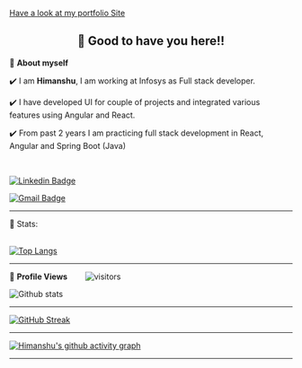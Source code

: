<!-- README FILE CODE -->
[Have a look at my portfolio Site](https://hsahu615.github.io/My-Portfolio/)

<!-- WAKING HAND WITH GOOD TO HAVE YOU TEXT-->
<h2 align=center>👋 Good to have you here!!</h2>


<!--ABOUT ME CODE-->
🌱 **About myself**<br>

✔️ I am **Himanshu**,  I am working at Infosys as Full stack developer. <br>

✔️ I have developed UI for couple of projects and integrated various features using Angular and React. <br>

✔️ From past 2 years I am practicing full stack development in React, Angular and Spring Boot (Java)<br>

<br>



<!-- SOCAIL MEDIA HANDLES -->
[![Linkedin Badge](https://img.shields.io/badge/-HimanshuSahu-blue?style=flat-square&logo=Linkedin&logoColor=white&link=https://www.linkedin.com/in/sahu-himanshu/)](https://www.linkedin.com/in/sahu-himanshu/)

[![Gmail Badge](https://img.shields.io/badge/-hsahu615@gmail.com-c14438?style=flat-square&logo=Gmail&logoColor=white&link=mailto:hsahu615@gmail.com)](mailto:hsahu615@gmail.com)

---

<!-- STATISTICS ABOUT PROFILE -->

 📶 Stats:<br><br>
 
 
<!--  TOP LANGUAGES STATISTICS -->
 [![Top Langs](https://github-readme-stats.vercel.app/api/top-langs/?username=hsahu615&theme=dark&layout=compact&align=right&width=40%)](https://github.com/anuraghazra/github-readme-stats)
 
 ---
 
<!--  PROFILES VIEWS -->
🌱 **Profile Views**&nbsp;&nbsp;&nbsp;&nbsp;&nbsp;&nbsp;&nbsp;
![visitors](https://profile-counter.glitch.me/hsahu615/count.svg?align=center)


<!-- GITHUB STATISTICS -->
 ![Github stats](https://github-readme-stats.vercel.app/api?username=hsahu615)  
 
 
 <hr>
 
<!--  CONTRIBUTION AND STREAK BLOCK -->
 [![GitHub Streak](https://github-readme-streak-stats.herokuapp.com/?user=hsahu615&currStreakNum=2FD3EB&fire=pink&sideLabels=F00&theme=nightowl)](https://git.io/streak-stats)       
         

---
 
<!-- ACTIVITY GRAPH TRACKER -->
[![Himanshu's github activity graph](https://activity-graph.herokuapp.com/graph?username=hsahu615&theme=react-dark)](https://github.com/hsahu615/github-readme-activity-graph)

  

---
  </code>
</p>


<!-- ![My github stats](https://github-readme-stats.vercel.app/api?username=hsahu615&show_icons=true&title_color=fff&icon_color=79ff97&text_color=9f9f9f&bg_color=151515&count_private=true&width=40%&align=left) 
<center><img src="https://logimp.files.wordpress.com/2019/01/viral-p-1.gif?w=736&zoom=2" align="right" width="30%"></center>




 -->
